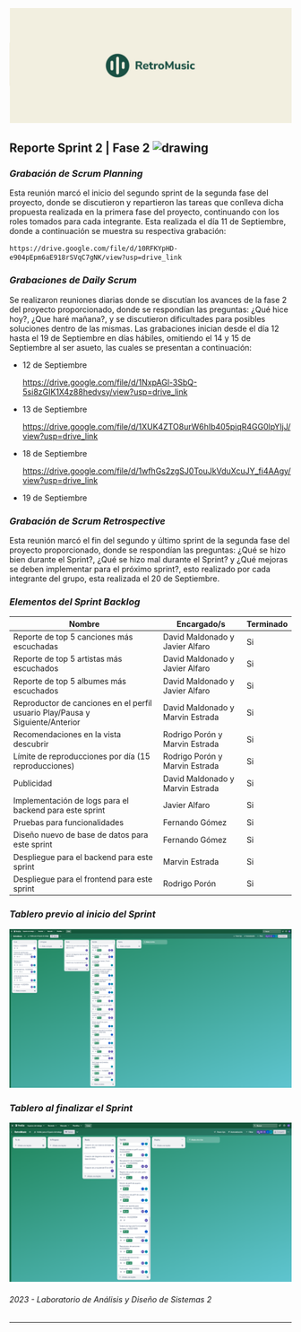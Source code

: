 ![Net Image](banner.jpg "Banner | RetroMusic")

## Reporte Sprint 2 | Fase 2 <img src="https://media.tenor.com/dHk-LfzHrtwAAAAi/linux-computer.gif" alt="drawing" width="30"/>

### _Grabación de Scrum Planning_
Esta reunión marcó el inicio del segundo sprint de la segunda fase del proyecto, donde se discutieron y repartieron las tareas que conlleva dicha propuesta realizada en la primera fase del proyecto, continuando con los roles tomados para cada integrante. Esta realizada el día 11 de Septiembre, donde a continuación se muestra su respectiva grabación:

    https://drive.google.com/file/d/10RFKYpHD-e904pEpm6aE918rSVqC7gNK/view?usp=drive_link

### _Grabaciones de Daily Scrum_
Se realizaron reuniones diarias donde se discutían los avances de la fase 2 del proyecto proporcionado, donde se respondían las preguntas: ¿Qué hice hoy?, ¿Que haré mañana?, y se discutieron dificultades para posibles soluciones dentro de las mismas. Las grabaciones inician desde el día 12 hasta el 19 de Septiembre en días hábiles, omitiendo el 14 y 15 de Septiembre al ser asueto, las cuales se presentan a continuación:

- 12 de Septiembre

    https://drive.google.com/file/d/1NxpAGl-3SbQ-5si8zGIK1X4z88hedvsy/view?usp=drive_link

- 13 de Septiembre

    https://drive.google.com/file/d/1XUK4ZTO8urW6hIb405piqR4GG0lpYIjJ/view?usp=drive_link

- 18 de Septiembre

    https://drive.google.com/file/d/1wfhGs2zgSJ0TouJkVduXcuJY_fi4AAgy/view?usp=drive_link

- 19 de Septiembre

### _Grabación de Scrum Retrospective_
Esta reunión marcó el fin del segundo y último sprint de la segunda fase del proyecto proporcionado, donde se respondían las preguntas: ¿Qué se hizo bien durante el Sprint?, ¿Qué se hizo mal durante el Sprint? y ¿Qué mejoras se deben implementar para el próximo sprint?, esto realizado por cada integrante del grupo, esta realizada el 20 de Septiembre.


### _Elementos del Sprint Backlog_

| Nombre | Encargado/s  | Terminado |
| ------ | ------------ | --------- | 
| Reporte de top 5 canciones más escuchadas | David Maldonado y Javier Alfaro | Si | 
| Reporte de top 5 artistas más escuchados | David Maldonado y Javier Alfaro | Si | 
| Reporte de top 5 albumes más escuchados | David Maldonado y Javier Alfaro | Si | 
| Reproductor de canciones en el perfil usuario Play/Pausa y Siguiente/Anterior  | David Maldonado y Marvin Estrada | Si |
| Recomendaciones en la vista descubrir | Rodrigo Porón y Marvin Estrada | Si | 
| Límite de reproducciones por día (15 reproducciones)  | Rodrigo Porón y Marvin Estrada | Si | 
| Publicidad | David Maldonado y Marvin Estrada | Si |
| Implementación de logs para el backend para este sprint | Javier Alfaro | Si |
| Pruebas para funcionalidades | Fernando Gómez | Si |
| Diseño nuevo de base de datos para este sprint | Fernando Gómez | Si |
| Despliegue para el backend para este sprint | Marvin Estrada | Si |
| Despliegue para el frontend para este sprint | Rodrigo Porón | Si |

### _Tablero previo al inicio del Sprint_
![Before](beforeTable.png)

### _Tablero al finalizar el Sprint_
![After](afterTable.png)

###### _2023 - Laboratorio de Análisis y Diseño de Sistemas 2_
---
